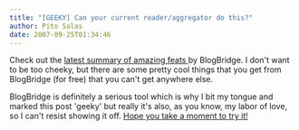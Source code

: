 ```yaml
---
title: "[GEEKY] Can your current reader/aggregator do this?"
author: Pito Salas
date: 2007-09-25T01:34:46
---
```




Check out the [latest summary of amazing feats
](<http://www.blogbridge.com/products-services/blogbridge/visual-tour/>)by
BlogBridge. I don't want to be too cheeky, but there are some pretty cool
things that you get from BlogBridge (for free) that you can't get anywhere
else.

BlogBridge is definitely a serious tool which is why I bit my tongue and
marked this post 'geeky' but really it's also, as you know, my labor of love,
so I can't resist showing it off. [Hope you take a moment to try
it!](<http://www.blogbridge.com/look>)


